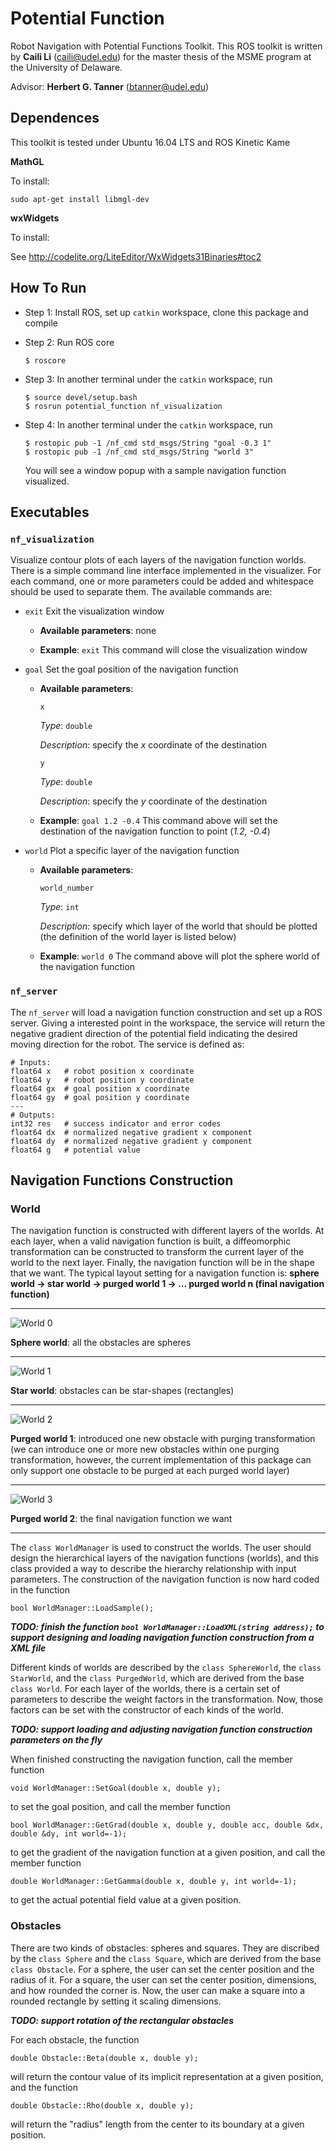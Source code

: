 # Potential Function

Robot Navigation with Potential Functions Toolkit. This ROS toolkit is written by __Caili Li__ (caili@udel.edu) for the master thesis of the MSME program at the University of Delaware. 

Advisor: __Herbert G. Tanner__ (btanner@udel.edu)

## Dependences

This toolkit is tested under Ubuntu 16.04 LTS and ROS Kinetic Kame

__MathGL__

To install: 

```
sudo apt-get install libmgl-dev
```

__wxWidgets__

To install:

See http://codelite.org/LiteEditor/WxWidgets31Binaries#toc2

## How To Run

* Step 1: Install ROS, set up `catkin` workspace, clone this package and compile

* Step 2: Run ROS core
  ```
  $ roscore
  ```

* Step 3: In another terminal under the `catkin` workspace, run
  ```
  $ source devel/setup.bash
  $ rosrun potential_function nf_visualization
  ```
  
* Step 4: In another terminal under the `catkin` workspace, run
  ```
  $ rostopic pub -1 /nf_cmd std_msgs/String "goal -0.3 1"
  $ rostopic pub -1 /nf_cmd std_msgs/String "world 3"
  ```
  You will see a window popup with a sample navigation function visualized.

## Executables

### `nf_visualization`

Visualize contour plots of each layers of the navigation function worlds. There is a simple command line interface implemented in the visualizer. For each command, one or more parameters could be added and whitespace should be used to separate them. The available commands are: 

* `exit` Exit the visualization window

  - __Available parameters__: none

  - __Example__: `exit` This command will close the visualization window

* `goal` Set the goal position of the navigation function

  - __Available parameters__: 

    `x`

    *Type*: `double`

    *Description*: specify the *x* coordinate of the destination

    `y`

    *Type*: `double`

    *Description*: specify the *y* coordinate of the destination

  - __Example__: `goal 1.2 -0.4` This command above will set the destination of the navigation function to point (*1.2, -0.4*)

* `world` Plot a specific layer of the navigation function

  - __Available parameters__: 

    `world_number`
    
    *Type*: `int`
    
    *Description*: specify which layer of the world that should be plotted (the definition of the world layer is listed below)

  - __Example__: `world 0` The command above will plot the sphere world of the navigation function

### `nf_server`

The `nf_server` will load a navigation function construction and set up a ROS server. Giving a interested point in the workspace, the service will return the negative gradient direction of the potential field indicating the desired moving direction for the robot. The service is defined as:

```
# Inputs:
float64 x   # robot position x coordinate
float64 y   # robot position y coordinate
float64 gx  # goal position x coordinate
float64 gy  # goal position y coordinate
---
# Outputs:
int32 res   # success indicator and error codes
float64 dx  # normalized negative gradient x component
float64 dy  # normalized negative gradient y component
float64 g   # potential value
```

## Navigation Functions Construction

### World

The navigation function is constructed with different layers of the worlds. At each layer, when a valid navigation function is built, a diffeomorphic transformation can be constructed to transform the current layer of the world to the next layer. Finally, the navigation function will be in the shape that we want. The typical layout setting for a navigation function is: __sphere world -> star world -> purged world 1 -> ... purged world n (final navigation function)__ 

---

![World 0](https://github.com/licaili193/potential_function/raw/master/screenshots/world0.png "The Zeroth World")

__Sphere world__: all the obstacles are spheres 

---

![World 1](https://github.com/licaili193/potential_function/raw/master/screenshots/world1.png "The First World")

__Star world__: obstacles can be star-shapes (rectangles)

---

![World 2](https://github.com/licaili193/potential_function/raw/master/screenshots/world2.png "The Second World")

__Purged world 1__: introduced one new obstacle with purging transformation (we can introduce one or more new obstacles within one purging transformation, however, the current implementation of this package can only support one obstacle to be purged at each purged world layer)

---

![World 3](https://github.com/licaili193/potential_function/raw/master/screenshots/world3.png "The Thrid World")

__Purged world 2__: the final navigation function we want

---

The `class WorldManager` is used to construct the worlds. The user should design the hierarchical layers of the navigation functions (worlds), and this class provided a way to describe the hierarchy relationship with input parameters. The construction of the navigation function is now hard coded in the function

```
bool WorldManager::LoadSample();
```

__*TODO: finish the function `bool WorldManager::LoadXML(string address);` to support designing and loading navigation function construction from a XML file*__ 

Different kinds of worlds are described by the `class SphereWorld`, the `class StarWorld`, and the `class PurgedWorld`, which are derived from the base `class World`. For each layer of the worlds, there is a certain set of parameters to describe the weight factors in the transformation. Now, those factors can be set with the constructor of each kinds of the world.

__*TODO: support loading and adjusting navigation function construction parameters on the fly*__

When finished constructing the navigation function, call the member function

```
void WorldManager::SetGoal(double x, double y);
```

to set the goal position, and call the member function

```
bool WorldManager::GetGrad(double x, double y, double acc, double &dx, double &dy, int world=-1);
```

to get the gradient of the navigation function at a given position, and call the member function

```
double WorldManager::GetGamma(double x, double y, int world=-1);
```

to get the actual potential field value at a given position.

### Obstacles

There are two kinds of obstacles: spheres and squares. They are discribed by the `class Sphere` and the `class Square`, which are derived from the base `class Obstacle`. For a sphere, the user can set the center position and the radius of it. For a square, the user can set the center position, dimensions, and how rounded the corner is. Now, the user can make a square into a rounded rectangle by setting it scaling dimensions. 

__*TODO: support rotation of the rectangular obstacles*__

For each obstacle, the function

```
double Obstacle::Beta(double x, double y);
```

will return the contour value of its implicit representation at a given position, and the function

```
double Obstacle::Rho(double x, double y);
```

will return the "radius" length from the center to its boundary at a given position.

